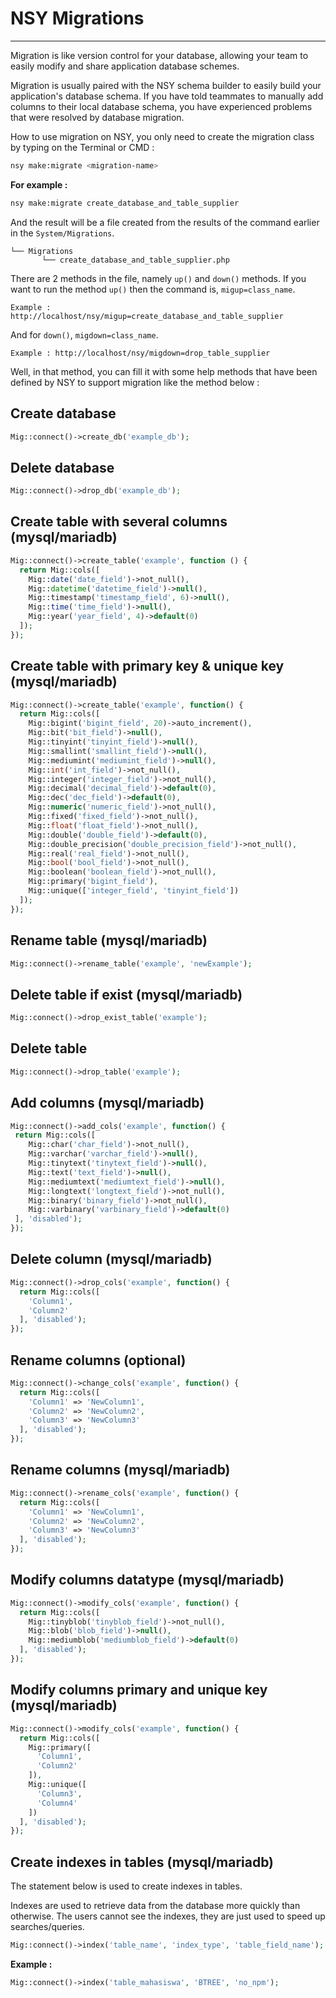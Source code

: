 # NSY Migrations

---

Migration is like version control for your database, allowing your team to easily modify and share application database schemes.

Migration is usually paired with the NSY schema builder to easily build your application's database schema. If you have told teammates to manually add columns to their local database schema, you have experienced problems that were resolved by database migration.

How to use migration on NSY, you only need to create the migration class by typing on the Terminal or CMD :

```sh
nsy make:migrate <migration-name>
```

**For example :**

```sh
nsy make:migrate create_database_and_table_supplier
```

And the result will be a file created from the results of the command earlier in the `System/Migrations`.

```text
└── Migrations
       └── create_database_and_table_supplier.php
```

There are 2 methods in the file, namely `up()` and `down()` methods. If you want to run the method `up()` then the command is, `migup=class_name`.

```text
Example : http://localhost/nsy/migup=create_database_and_table_supplier
```

And for `down()`, `migdown=class_name`.

```text
Example : http://localhost/nsy/migdown=drop_table_supplier
```

Well, in that method, you can fill it with some help methods that have been defined by NSY to support migration like the method below :

## Create database

```php
Mig::connect()->create_db('example_db');
```

## Delete database

```php
Mig::connect()->drop_db('example_db');
```

## Create table with several columns (mysql/mariadb)

```php
Mig::connect()->create_table('example', function () {
  return Mig::cols([
    Mig::date('date_field')->not_null(),
    Mig::datetime('datetime_field')->null(),
    Mig::timestamp('timestamp_field', 6)->null(),
    Mig::time('time_field')->null(),
    Mig::year('year_field', 4)->default(0)
  ]);
});
```

## Create table with primary key & unique key (mysql/mariadb)

```php
Mig::connect()->create_table('example', function() {
  return Mig::cols([
    Mig::bigint('bigint_field', 20)->auto_increment(),
    Mig::bit('bit_field')->null(),
    Mig::tinyint('tinyint_field')->null(),
    Mig::smallint('smallint_field')->null(),
    Mig::mediumint('mediumint_field')->null(),
    Mig::int('int_field')->not_null(),
    Mig::integer('integer_field')->not_null(),
    Mig::decimal('decimal_field')->default(0),
    Mig::dec('dec_field')->default(0),
    Mig::numeric('numeric_field')->not_null(),
    Mig::fixed('fixed_field')->not_null(),
    Mig::float('float_field')->not_null(),
    Mig::double('double_field')->default(0),
    Mig::double_precision('double_precision_field')->not_null(),
    Mig::real('real_field')->not_null(),
    Mig::bool('bool_field')->not_null(),
    Mig::boolean('boolean_field')->not_null(),
    Mig::primary('bigint_field'),
    Mig::unique(['integer_field', 'tinyint_field'])
  ]);
});
```

## Rename table (mysql/mariadb)

```php
Mig::connect()->rename_table('example', 'newExample');
```

## Delete table if exist (mysql/mariadb)

```php
Mig::connect()->drop_exist_table('example');
```

## Delete table

```php
Mig::connect()->drop_table('example');
```

## Add columns (mysql/mariadb)

```php
Mig::connect()->add_cols('example', function() {
 return Mig::cols([
    Mig::char('char_field')->not_null(),
    Mig::varchar('varchar_field')->null(),
    Mig::tinytext('tinytext_field')->null(),
    Mig::text('text_field')->null(),
    Mig::mediumtext('mediumtext_field')->null(),
    Mig::longtext('longtext_field')->not_null(),
    Mig::binary('binary_field')->not_null(),
    Mig::varbinary('varbinary_field')->default(0)
 ], 'disabled');
});
```

## Delete column (mysql/mariadb)

```php
Mig::connect()->drop_cols('example', function() {
  return Mig::cols([
    'Column1',
    'Column2'
  ], 'disabled');
});
```

## Rename columns (optional)

```php
Mig::connect()->change_cols('example', function() {
  return Mig::cols([
    'Column1' => 'NewColumn1',
    'Column2' => 'NewColumn2',
    'Column3' => 'NewColumn3'
  ], 'disabled');
});
```

## Rename columns (mysql/mariadb)

```php
Mig::connect()->rename_cols('example', function() {
  return Mig::cols([
    'Column1' => 'NewColumn1',
    'Column2' => 'NewColumn2',
    'Column3' => 'NewColumn3'
  ], 'disabled');
});
```

## Modify columns datatype (mysql/mariadb)

```php
Mig::connect()->modify_cols('example', function() {
  return Mig::cols([
    Mig::tinyblob('tinyblob_field')->not_null(),
    Mig::blob('blob_field')->null(),
    Mig::mediumblob('mediumblob_field')->default(0)
  ], 'disabled');
});
```

## Modify columns primary and unique key (mysql/mariadb)

```php
Mig::connect()->modify_cols('example', function() {
  return Mig::cols([
    Mig::primary([
      'Column1',
      'Column2'
    ]),
    Mig::unique([
      'Column3',
      'Column4'
    ])
  ], 'disabled');
});
```

## Create indexes in tables (mysql/mariadb)

The statement below is used to create indexes in tables.

Indexes are used to retrieve data from the database more quickly than otherwise. The users cannot see the indexes, they are just used to speed up searches/queries.

```php
Mig::connect()->index('table_name', 'index_type', 'table_field_name');
 ```

 **Example :**

 ```php
Mig::connect()->index('table_mahasiswa', 'BTREE', 'no_npm');
```
